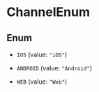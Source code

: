 

# ChannelEnum

## Enum


* `IOS` (value: `"iOS"`)

* `ANDROID` (value: `"Android"`)

* `WEB` (value: `"Web"`)



